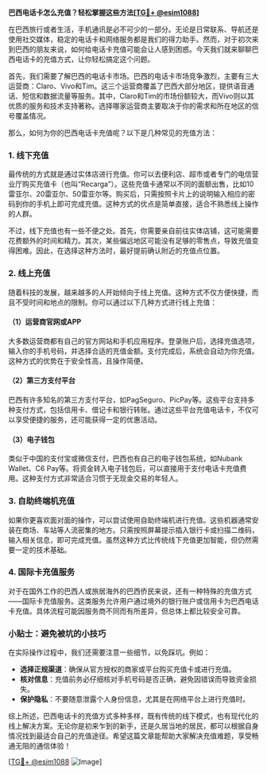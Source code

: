 **巴西电话卡怎么充值？轻松掌握这些方法[[TG💪+ @esim1088](https://t.me/s/esim1088)]**

在巴西旅行或者生活，手机通讯是必不可少的一部分。无论是日常联系、导航还是使用社交媒体，稳定的电话卡和网络服务都是我们的得力助手。然而，对于初次来到巴西的朋友来说，如何给电话卡充值可能会让人感到困惑。今天我们就来聊聊巴西电话卡的充值方式，让你轻松搞定这个问题。

首先，我们需要了解巴西的电话卡市场。巴西的电话卡市场竞争激烈，主要有三大运营商：Claro、Vivo和Tim。这三个运营商覆盖了巴西大部分地区，提供语音通话、短信和数据流量等服务。其中，Claro和Tim的市场份额较大，而Vivo则以其优质的服务和技术支持著称。选择哪家运营商主要取决于你的需求和所在地区的信号覆盖情况。

那么，如何为你的巴西电话卡充值呢？以下是几种常见的充值方法：

### 1. **线下充值**
最传统的方式就是通过实体店进行充值。你可以去便利店、超市或者专门的电信营业厅购买充值卡（也叫“Recarga”）。这些充值卡通常以不同的面额出售，比如10雷亚尔、20雷亚尔、50雷亚尔等。购买后，只需按照卡片上的说明输入相应的密码到你的手机上即可完成充值。这种方式的优点是简单直接，适合不熟悉线上操作的人群。

不过，线下充值也有一些不便之处。首先，你需要亲自前往实体店铺，这可能需要花费额外的时间和精力。其次，某些偏远地区可能没有足够的零售点，导致充值变得困难。因此，在选择这种方法时，最好提前确认附近的充值点位置。

### 2. **线上充值**
随着科技的发展，越来越多的人开始倾向于线上充值。这种方式不仅方便快捷，而且不受时间和地点的限制。你可以通过以下几种方式进行线上充值：

#### （1）运营商官网或APP
大多数运营商都有自己的官方网站和手机应用程序。登录账户后，选择充值选项，输入你的手机号码，并选择合适的充值金额。支付完成后，系统会自动为你充值。这种方式的优势在于安全性高，且操作简便。

#### （2）第三方支付平台
巴西有许多知名的第三方支付平台，如PagSeguro、PicPay等。这些平台支持多种支付方式，包括信用卡、借记卡和银行转账。通过这些平台充值电话卡，不仅可以享受便捷的服务，还可能获得一定的优惠活动。

#### （3）电子钱包
类似于中国的支付宝或微信支付，巴西也有自己的电子钱包系统，如Nubank Wallet、C6 Pay等。将资金转入电子钱包后，可以直接用于支付电话卡充值费用。这种支付方式非常适合习惯于无现金交易的年轻人。

### 3. **自助终端机充值**
如果你更喜欢面对面的操作，可以尝试使用自助终端机进行充值。这些机器通常安装在商场、车站等人流密集的地方。只需按照屏幕提示插入银行卡或扫描二维码，输入相关信息，即可完成充值。虽然这种方式比传统线下充值更加智能，但仍然需要一定的技术基础。

### 4. **国际卡充值服务**
对于在国外工作的巴西人或旅居海外的巴西侨民来说，还有一种特殊的充值方式——国际卡充值服务。这类服务允许用户通过境外的银行账户或信用卡为巴西电话卡充值。具体流程可能因服务商不同而有所差异，但总体上都比较安全可靠。

### 小贴士：避免被坑的小技巧
在实际操作过程中，我们还需要注意一些细节，以免踩坑。例如：
- **选择正规渠道**：确保从官方授权的商家或平台购买充值卡或进行充值。
- **核对信息**：充值前务必仔细核对手机号码是否正确，避免因错误而导致资金损失。
- **保护隐私**：不要随意泄露个人身份信息，尤其是在网络平台上进行充值时。

综上所述，巴西电话卡的充值方式多种多样，既有传统的线下模式，也有现代化的线上解决方案。无论你是初来乍到的新手，还是久居当地的居民，都可以根据自身情况找到最适合自己的充值途径。希望这篇文章能帮助大家解决充值难题，享受畅通无阻的通信体验！

[[TG💪+ @esim1088](https://t.me/s/esim1088) ![Image](https://i.postimg.cc/4NQfJmqS/Snipaste-2025-05-13-00-14-12.png)]